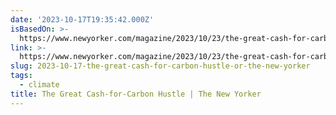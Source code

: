```yaml
---
date: '2023-10-17T19:35:42.000Z'
isBasedOn: >-
  https://www.newyorker.com/magazine/2023/10/23/the-great-cash-for-carbon-hustle?utm_source=pocket-newtab-en-us
link: >-
  https://www.newyorker.com/magazine/2023/10/23/the-great-cash-for-carbon-hustle?utm_source=pocket-newtab-en-us
slug: 2023-10-17-the-great-cash-for-carbon-hustle-or-the-new-yorker
tags:
  - climate
title: The Great Cash-for-Carbon Hustle | The New Yorker
---
```


